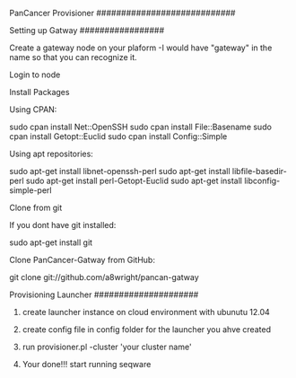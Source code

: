 
PanCancer Provisioner
############################

Setting up Gatway
#################

Create a gateway node on your plaform 
-I would have "gateway" in the name so that you can recognize it.

Login to node

Install Packages

Using CPAN:

sudo cpan install Net::OpenSSH
sudo cpan install File::Basename
sudo cpan install Getopt::Euclid
sudo cpan install Config::Simple

Using apt repositories:

sudo apt-get install libnet-openssh-perl
sudo apt-get install libfile-basedir-perl
sudo apt-get install perl-Getopt-Euclid
sudo apt-get install libconfig-simple-perl


Clone from git

If you dont have git installed:

sudo apt-get install git

Clone PanCancer-Gatway from GitHub:

git clone git://github.com/a8wright/pancan-gatway



Provisioning Launcher
#####################

1) create launcher instance on cloud environment with ubunutu 12.04

2) create config file in config folder for the launcher you ahve created

2) run provisioner.pl -cluster 'your cluster name'

3) Your done!!! start running seqware

